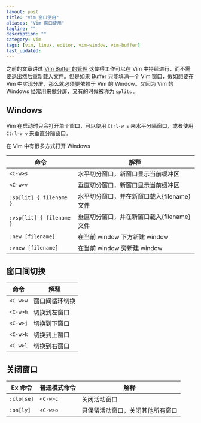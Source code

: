 ```yaml
---
layout: post
title: "Vim 窗口使用"
aliases: "Vim 窗口使用"
tagline: ""
description: ""
category: Vim
tags: [vim, linux, editor, vim-window, vim-buffer]
last_updated:
---
```


之前的文章讲过 [Vim Buffer 的管理](/post/2014/05/vim-buffer-management.html) 这使得工作可以在 Vim 中持续进行，而不需要退出然后重新载入文件。但是如果 Buffer 只能填满一个 Vim 窗口，假如想要在 Vim 中实现分屏，那么就必须要依赖于 Vim 的 Window。又因为 Vim 的 Windows 经常用来做分屏，又有的时候被称为 `splits` 。

## Windows
Vim 在启动时只会打开单个窗口，可以使用 `Ctrl-w s` 来水平分隔窗口，或者使用 `Ctrl-w v` 来垂直分隔窗口。

在 Vim 中有很多方式打开 Windows

命令 			| 解释
----------------|-------------
`<C-w>s` | 水平切分窗口，新窗口显示当前缓冲区
`<C-w>v` | 垂直切分窗口，新窗口显示当前缓冲区
`:sp[lit] { filename }` | 水平切分窗口，并在新窗口载入{filename} 文件
`:vsp[lit] { filename }` | 垂直切分窗口，并在新窗口载入{filename} 文件
`:new [filename]` | 在当前 window 下方新建 window
`:vnew [filename]` | 在当前 window 旁新建 window

## 窗口间切换


命令 			| 解释
----------------|-------------
`<C-w>w`  		| 窗口间循环切换
`<C-w>h`  		| 切换到左窗口
`<C-w>j`  		| 切换到下窗口
`<C-w>k`  		| 切换到上窗口
`<C-w>l`  		| 切换到右窗口

## 关闭窗口

Ex 命令 	| 普通模式命令		| 解释
------------|-------------------|-------------
`:clo[se]` 	| `<C-w>c` 			| 关闭活动窗口
`:on[ly]` 	| `<C-w>o` 			| 只保留活动窗口，关闭其他所有窗口
